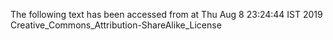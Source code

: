 The following text has been accessed from at Thu Aug 8 23:24:44 IST 2019
Creative_Commons_Attribution-ShareAlike_License
